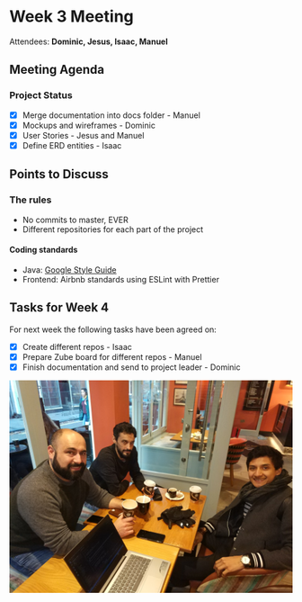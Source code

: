 # Week 3 Meeting

Attendees: **Dominic, Jesus, Isaac, Manuel**

## Meeting Agenda

### Project Status

- [X] Merge documentation into docs folder - Manuel
- [X] Mockups and wireframes - Dominic
- [X] User Stories - Jesus and Manuel
- [X] Define ERD entities - Isaac

## Points to Discuss

### The rules

- No commits to master, EVER
- Different repositories for each part of the project

#### Coding standards

- Java: [Google Style Guide](https://github.com/autyzm-pg/friendly-plans/wiki/How-to-install-the-Google-Style-Guide-settings-in-Android-Studio)
- Frontend: Airbnb standards using ESLint with Prettier

## Tasks for Week 4

For next week the following tasks have been agreed on:

- [X] Create different repos - Isaac
- [X] Prepare Zube board for different repos - Manuel
- [X] Finish documentation and send to project leader - Dominic

![Third group meeting](../assets/img/week03.jpg)